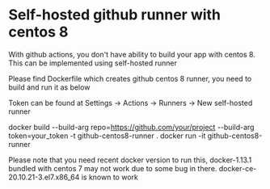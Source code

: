 # Self-hosted github runner with centos 8 

With github actions, you don't have ability to build your app with centos 8. This can be implemented using self-hosted runner

Please find Dockerfile which creates github centos 8 runner, you need to build and run it as below

Token can be found at Settings -> Actions -> Runners -> New self-hosted runner

docker build --build-arg repo=https://github.com/your/project --build-arg token=your_token -t github-centos8-runner .
docker run -it github-centos8-runner

Please note that you need recent docker version to run this, docker-1.13.1 bundled with centos 7 may not work due to some bug in there. docker-ce-20.10.21-3.el7.x86_64 is known to work
